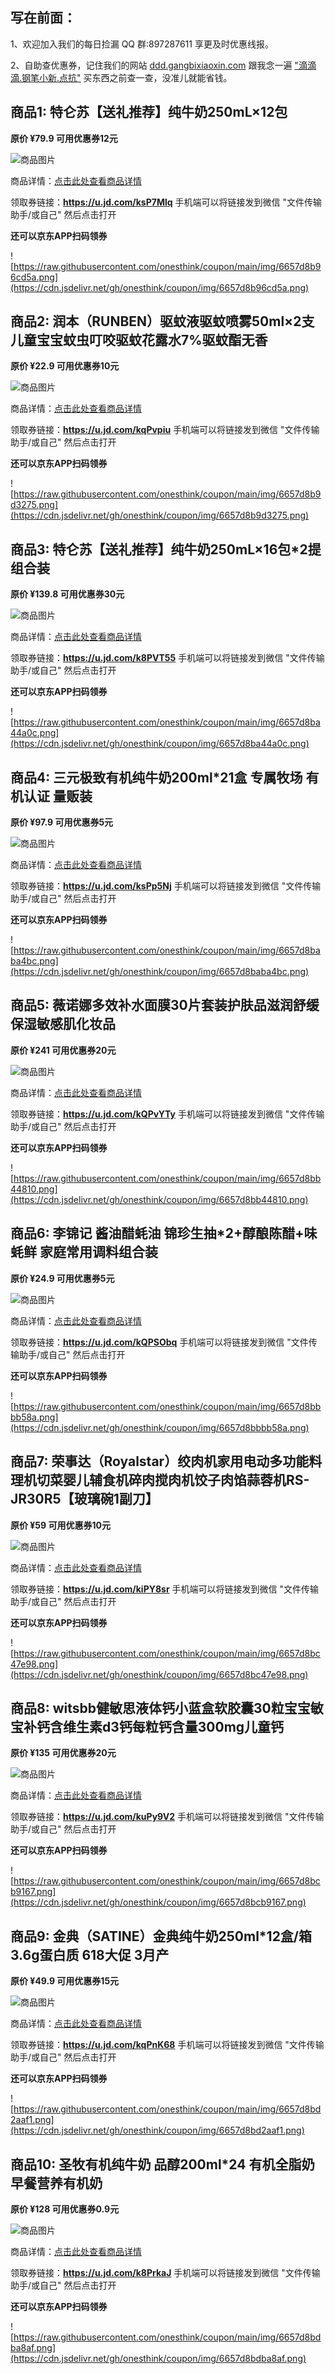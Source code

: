 ## 写在前面：

1、欢迎加入我们的每日捡漏 QQ 群:897287611 享更及时优惠线报。

2、自助查优惠券，记住我们的网站 [ddd.gangbixiaoxin.com](https://ddd.gangbixiaoxin.com) 跟我念一遍 ["滴滴滴.钢笔小新.点抗"](https://ddd.gangbixiaoxin.com) 买东西之前查一查，没准儿就能省钱。

## 商品1: 特仑苏【送礼推荐】纯牛奶250mL×12包

**原价 ¥79.9 可用优惠券12元**

![商品图片](http://img14.360buyimg.com/n1/jfs/t1/234433/4/18381/136856/664b02d6F72d2599a/40a144098527a3d1.jpg)

商品详情：[点击此处查看商品详情](https://union-click.jd.com/jdc?e=1003156031&amp;p=JF8BARsJK1olXwMLVlxcCkwTBV8IGlocVAADXVxbD0kSBV9MRANLAjZbERscSkAJHTdNTwcKBlMdBgABFksWAmYBHVocXwAFVltbFxJSXzI4Tzl-JwAHMQw4fQNjdg8IGB1JBnlZElJROEonAG4IHFITWgALUW5cWEpHAj8JS1olXQYyFTBdCU8eBmcIH2sUbQYEVFhcCkkXAGgPGVglXQ4FZInwsJ6dsrqAoo-L1dG784vUtJ-Ji184K1glXQcDVl5ZD0oVA184G2sWbVhsVQ1bCkpEVztmRh1XAAFFCgczD00eCmYMH1IlXwcDVlxtOHtlcAhUEjxPA09iD14KfkhWAhBRHjkXIlBsVigkTywTSjF2ehwWO0JFHwMnOEsn)

领取券链接：**https://u.jd.com/ksP7Mlq** 手机端可以将链接发到微信 "文件传输助手/或自己" 然后点击打开

**还可以京东APP扫码领券**

![https://raw.githubusercontent.com/onesthink/coupon/main/img/6657d8b96cd5a.png](https://cdn.jsdelivr.net/gh/onesthink/coupon/img/6657d8b96cd5a.png)

## 商品2: 润本（RUNBEN）驱蚊液驱蚊喷雾50ml×2支儿童宝宝蚊虫叮咬驱蚊花露水7%驱蚊酯无香

**原价 ¥22.9 可用优惠券10元**

![商品图片](http://img14.360buyimg.com/n1/jfs/t1/208987/18/33935/155373/6645f32aF97a05161/3e05dd0bd4b18b8e.jpg)

商品详情：[点击此处查看商品详情](https://union-click.jd.com/jdc?e=1003156031&amp;p=JF8BAScJK1olXwMLV1ZVCE0TB18IGloUXQcCV11YDksnRzBQRQQlBENHFRxWFlVPRjtUBABAQlRcCEBdCUoWA24IGFgQWwYdDRsBVXtnWTgBWR91G2ZdBAUiYENvBSlLbDB1UQoyVW5eCUsQCmkPHVIQbQdSVQ5cWEpHAl8IG2tXM9GFw4nwlZO3mbmGvoKQ1NGr9oj1hJKsgV8JK1sTXQADVl1aCEoSAGY4G1MSbdGv7IvXuZ6furuWk4ys-tOL6IrDgHsnM2w4G1oUXwYGU19fCHsnA18LKwV7XFUEVl8OXB55XilKQRxQCFRsU1hUC04QAGs4GVoUXwQyZG46DUgQYhxJGDhVA01BHQgtfytRcxZfYlJ7X3F0AikZQQJJXjRdTiFGOX0HZF5t)

领取券链接：**https://u.jd.com/kqPvpiu** 手机端可以将链接发到微信 "文件传输助手/或自己" 然后点击打开

**还可以京东APP扫码领券**

![https://raw.githubusercontent.com/onesthink/coupon/main/img/6657d8b9d3275.png](https://cdn.jsdelivr.net/gh/onesthink/coupon/img/6657d8b9d3275.png)

## 商品3: 特仑苏【送礼推荐】纯牛奶250mL×16包*2提组合装

**原价 ¥139.8 可用优惠券30元**

![商品图片](http://img14.360buyimg.com/n1/jfs/t1/233637/2/16571/174634/664b02e6F78425d47/581378f98f12ef99.jpg)

商品详情：[点击此处查看商品详情](https://union-click.jd.com/jdc?e=1003156031&amp;p=JF8BARsJK1olXwMLVlxfCE8WBV8IGloQWwQAVVhaC0wRBl9MRANLAjZbERscSkAJHTdNTwcKBlMdBgABFksWAmoOGVkUWwEBU1hYFxJSXzI4RSNVBVVRXDw-DQ9eBTsKSx1xIllCElJROEonAG4IHFITWgALUW5cWEpHAj8JS1olXQYyFTBdCU8eBmcIH2sUbQYEVFhcCkkXAGYJHV0lXQ4FZInwsJ6dsrqAoo-L1dG784vUtJ-Ji184K1glXQcDVl5ZD0oVA184G2sWbVhsVQ1VCEgXCz1mRh1XAAFEFgQzD0IRAWoNHlklXwcDVlxtOHtyeT8LQihnFkdKCCY0WhheVhVyTSBjAk5sVl49D0lfej1ASC12NloKVSwdOEsn)

领取券链接：**https://u.jd.com/k8PVT55** 手机端可以将链接发到微信 "文件传输助手/或自己" 然后点击打开

**还可以京东APP扫码领券**

![https://raw.githubusercontent.com/onesthink/coupon/main/img/6657d8ba44a0c.png](https://cdn.jsdelivr.net/gh/onesthink/coupon/img/6657d8ba44a0c.png)

## 商品4: 三元极致有机纯牛奶200ml*21盒 专属牧场 有机认证 量贩装

**原价 ¥97.9 可用优惠券5元**

![商品图片](http://img14.360buyimg.com/n1/jfs/t1/223018/29/41434/136664/664b17c2Feab2133b/636457ffd32e8e34.jpg)

商品详情：[点击此处查看商品详情](https://union-click.jd.com/jdc?e=1003156031&amp;p=JF8BARkJK1olXwMLVFxYAUMWC18IGloUXgAKV1pbCU4nRzBQRQQlBENHFRxWFlVPRjtUBABAQlRcCEBdCUoWAGkAGF8TXAMdDRsBVXtEYm5zZg5UFGZWKgYZdRFPWzEPeyF1UQoyVW5eCUsQCmkPHVIQbQdSVQ5cWEpHAl8IG2tDMwYDVV9cCE4QAm04GmsVWwYEVVxfCEgfCm0PK1sdWjbV-eaIgvrCi9bchdPC5KHX3eKJlsMnM18LK1sUXAQCUFlcCksnM284GGtLMwdRUlxcWxwQbTJOWQYSFQJWOllbAUwfAW8IK1kUXAQAZG5tSRBUXDN8cF9mNgNpMg0IchNCXg5ASSQcMwRWFypVbk9pBxIIZB1LXWUEMm5dOA)

领取券链接：**https://u.jd.com/ksPp5Nj** 手机端可以将链接发到微信 "文件传输助手/或自己" 然后点击打开

**还可以京东APP扫码领券**

![https://raw.githubusercontent.com/onesthink/coupon/main/img/6657d8baba4bc.png](https://cdn.jsdelivr.net/gh/onesthink/coupon/img/6657d8baba4bc.png)

## 商品5: 薇诺娜多效补水面膜30片套装护肤品滋润舒缓保湿敏感肌化妆品

**原价 ¥241 可用优惠券20元**

![商品图片](http://img14.360buyimg.com/n1/jfs/t1/232527/17/17182/83216/66505378F34882fc9/7819a645b5c7da10.jpg)

商品详情：[点击此处查看商品详情](https://union-click.jd.com/jdc?e=1003156031&amp;p=JF8BARkJK1olXwMBU1dVDkgSBV8IGloUXwEHVlxbDk4nRzBQRQQlBENHFRxWFlVPRjtUBABAQlRcCEBdCUoWAWgNGVkTWwMdDRsBVXtvcGxgHC1lFGVqAAcNV0xeZhFgazxDUQoyVW5eCUsQCmkPHVIQbQdSVQ5cWEpHAl8IG2tDMwYDVV9cCU0UAms4GmsVWwYEVVxfCEkUC2gBK1sdWjbV-eaIgvrCi9bchdPC5KHX3eKJlsMnM18LK1sUXAQCUFlcCksnM284GGtLMwdRUlxdDUwTbTJOWQYTXFxSOllbDkMXB2kJK1kUXAQAZG5tdCxiSi5IeDpeLg4GDgoAcDBBCxhybFpiMwR_Pz4_SSJwSz1bXCwRIVZYEm5dOA)

领取券链接：**https://u.jd.com/kQPvYTy** 手机端可以将链接发到微信 "文件传输助手/或自己" 然后点击打开

**还可以京东APP扫码领券**

![https://raw.githubusercontent.com/onesthink/coupon/main/img/6657d8bb44810.png](https://cdn.jsdelivr.net/gh/onesthink/coupon/img/6657d8bb44810.png)

## 商品6: 李锦记 酱油醋蚝油 锦珍生抽*2+醇酿陈醋+味蚝鲜 家庭常用调料组合装

**原价 ¥24.9 可用优惠券5元**

![商品图片](http://img14.360buyimg.com/n1/jfs/t1/120194/29/34872/68959/64e459e4F45917fd1/7d808193eda90693.jpg)

商品详情：[点击此处查看商品详情](https://union-click.jd.com/jdc?e=1003156031&amp;p=JF8BARkJK1olXwMLVl1UC0oUCl8IGloUWgEAVVxdDEMnRzBQRQQlBENHFRxWFlVPRjtUBABAQlRcCEBdCUoWBGgKGlkVWQ4dDRsBVXtiRjRQblkXH2MKCCFHVS9XVxNIaQJlUQoyVW5eCUsQCmkPHVIQbQdSVQ5cWEpHAl8IG2tDMwYDVV9cCE8VBWw4GmsVWwYEVVxfCEkQAWwMK1sdWjbV-eaIgvrCi9bchdPC5KHX3eKJlsMnM18LK1sUXAQCUFlcCksnM284GGtLMwdRUlxeCEkRbTJOWQYTXwJcOllbDk4XAm4MK1kUXAQAZG5tCDtKXWZ0eRJxWk4LVB0kbiB_QTtda1xOMwRnPB0nCRFzUyRJTzNxFUVEK25dOA)

领取券链接：**https://u.jd.com/kQPSObq** 手机端可以将链接发到微信 "文件传输助手/或自己" 然后点击打开

**还可以京东APP扫码领券**

![https://raw.githubusercontent.com/onesthink/coupon/main/img/6657d8bbbb58a.png](https://cdn.jsdelivr.net/gh/onesthink/coupon/img/6657d8bbbb58a.png)

## 商品7: 荣事达（Royalstar）绞肉机家用电动多功能料理机切菜婴儿辅食机碎肉搅肉机饺子肉馅蒜蓉机RS-JR30R5【玻璃碗1副刀】

**原价 ¥59 可用优惠券10元**

![商品图片](http://img14.360buyimg.com/n1/jfs/t1/232899/37/18372/170799/6656895fF0d692437/ea1fb7472e3e3f8b.jpg)

商品详情：[点击此处查看商品详情](https://union-click.jd.com/jdc?e=1003156031&amp;p=JF8BARkJK1olXwMLV1tcCEgXCl8IGloUWQQHUVhcAEonRzBQRQQlBENHFRxWFlVPRjtUBABAQlRcCEBdCUoWB20NHl0UVQcdDRsBVXt-UAxwGQFgAWZSThsGCgkJYDh3eChDUQoyVW5eCUsQCmkPHVIQbQdSVQ5cWEpHAl8IG2tDMwYDVV9cCUgVBWg4GmsVWwYEVVxfCEkfAmcMK1sdWjbV-eaIgvrCi9bchdPC5KHX3eKJlsMnM18LK1sUXAQCUFlcCksnM284GGtLMwdRUQwIWk1FbTJOWQYTWVZeOllUD00TBGgAK1kUXAQAZG5tVxZIex11ExxJGFRZMwsAXhdlfyhLfClKMwRJHRUHcBBjXCx-HBxKJQNZAG5dOA)

领取券链接：**https://u.jd.com/kiPY8sr** 手机端可以将链接发到微信 "文件传输助手/或自己" 然后点击打开

**还可以京东APP扫码领券**

![https://raw.githubusercontent.com/onesthink/coupon/main/img/6657d8bc47e98.png](https://cdn.jsdelivr.net/gh/onesthink/coupon/img/6657d8bc47e98.png)

## 商品8: witsbb健敏思液体钙小蓝盒软胶囊30粒宝宝敏宝补钙含维生素d3钙每粒钙含量300mg儿童钙

**原价 ¥135 可用优惠券20元**

![商品图片](http://img14.360buyimg.com/n1/jfs/t1/189985/22/45392/136561/664e92ffFf2bd2830/422fd3eb195ed7a5.jpg)

商品详情：[点击此处查看商品详情](https://union-click.jd.com/jdc?e=1003156031&amp;p=JF8BASIJK1olXwMEUldVD0kTA18IGloUXA8CV1pdCUonRzBQRQQlBENHFRxWFlVPRjtUBABAQlRcCEBdCUoWAmYIGF8VXAcdDRsBVXtOWysLYARVNGV_DAYGUhhvaDxQel9DUQoyVW5eCUsQCmkPHVIQbQdSVQ5cWEpHAl8IG2tXM9Kd7IrShJ-xmriHmYKr3gUDV15tCXsXBW8OGlkXXQMCUF1cOEsfBF_ftuPA17fX3OeJlsPAusjdkufBw44yZG5eOEsWAm0IH1wUXwYyZF5tC3tJbW5bHVkUDlEDOgMbShYRBWtOdVwTVA4AXV5UOEkWAm0KK2slBmJpUCYcV00eZWlYZQhcX391ICApSjFWbW0MGF9VC0cBBDU6TB1pQhQKE2sVbQ)

领取券链接：**https://u.jd.com/kuPy9V2** 手机端可以将链接发到微信 "文件传输助手/或自己" 然后点击打开

**还可以京东APP扫码领券**

![https://raw.githubusercontent.com/onesthink/coupon/main/img/6657d8bcb9167.png](https://cdn.jsdelivr.net/gh/onesthink/coupon/img/6657d8bcb9167.png)

## 商品9: 金典（SATINE）金典纯牛奶250ml*12盒/箱 3.6g蛋白质  618大促 3月产

**原价 ¥49.9 可用优惠券15元**

![商品图片](http://img14.360buyimg.com/n1/jfs/t1/184885/17/44388/192438/664f16abF6141dbdc/12141e5f1767bc8c.jpg)

商品详情：[点击此处查看商品详情](https://union-click.jd.com/jdc?e=1003156031&amp;p=JF8BARMJK1olXwMLVlxUAEIUCl8IHFIWVQ4CU15ZAHtTXDdWRGtMGENDFlVDFhNSVzMXQA4KD1heSl5aAUgfC28PG18dQl9HCANtSTtweTlgZj52WlJ4XBkCVSgUcTVeXVcZbQcyV19dD0IRBGkBHmsUDQdSVQ5cWEonA284WjUVXQIDXF9tCXsXBW8OGlkXXQMBXVxVOEsfBF_ftuPA17fX3OeJlsPAusjdkufBw44yZG5eOEsWAm0IH1wUXwYyZF5tC3tJbW5bHVkUDlEBOgMbShYRCmhVdVwTVA8FU1xYOEkWAm0KK2slJARVMwogeBhDSCx_YQMWKwFgJiMEXwpybW1haRNIPVJYKBkBVC1WewZ4c2sVbQ)

领取券链接：**https://u.jd.com/kqPnK68** 手机端可以将链接发到微信 "文件传输助手/或自己" 然后点击打开

**还可以京东APP扫码领券**

![https://raw.githubusercontent.com/onesthink/coupon/main/img/6657d8bd2aaf1.png](https://cdn.jsdelivr.net/gh/onesthink/coupon/img/6657d8bd2aaf1.png)

## 商品10: 圣牧有机纯牛奶 品醇200ml*24 有机全脂奶 早餐营养有机奶

**原价 ¥128 可用优惠券0.9元**

![商品图片](http://img14.360buyimg.com/n1/jfs/t1/222535/10/41439/57186/662b6b03F9e9f4d8d/a5382eb194143136.jpg)

商品详情：[点击此处查看商品详情](https://union-click.jd.com/jdc?e=1003156031&amp;p=JF8BARkJK1olXwMLV1ZVDksSCl8IGloUXAEBVlpZD0knRzBQRQQlBENHFRxWFlVPRjtUBABAQlRcCEBdCUoWAmgLGV8RWgQdDRsBVXtMCi5da11BR2V-Jj9dTkhWSz9-YDxDUQoyVW5eCUsQCmkPHVIQbQdSVQ5cWEpHAl8IG2tDMwYDVV9cDkMeBGs4GmsVWwYEVVxfCE4SA28NK1sdWjbV-eaIgvrCi9bchdPC5KHX3eKJlsMnM18LK1sUXAQCUFlcCksnM284GGtLMwdRUlxcWxwXbTJOWQYTVQECOllbAU0eC2oNK1kUXAQAZG5tT0N0Qh9WHiYVW3EDEwhdbBQRdDFvch0cMwQEVjUhcR5zVT93TSZ0AXlRIG5dOA)

领取券链接：**https://u.jd.com/k8PrkaJ** 手机端可以将链接发到微信 "文件传输助手/或自己" 然后点击打开

**还可以京东APP扫码领券**

![https://raw.githubusercontent.com/onesthink/coupon/main/img/6657d8bdba8af.png](https://cdn.jsdelivr.net/gh/onesthink/coupon/img/6657d8bdba8af.png)

